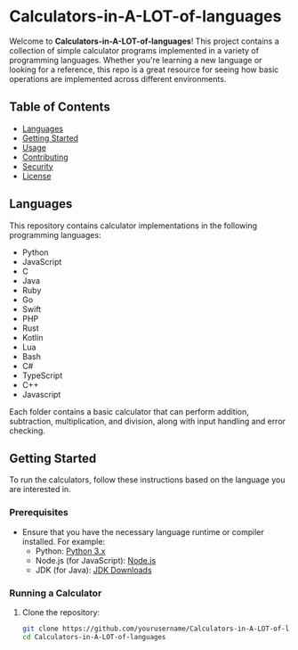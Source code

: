 # Calculators-in-A-LOT-of-languages

Welcome to **Calculators-in-A-LOT-of-languages**! This project contains a collection of simple calculator programs implemented in a variety of programming languages. Whether you're learning a new language or looking for a reference, this repo is a great resource for seeing how basic operations are implemented across different environments.

## Table of Contents

- [Languages](#languages)
- [Getting Started](#getting-started)
- [Usage](#usage)
- [Contributing](#contributing)
- [Security](SECURITY.md)
- [License](#license)

## Languages

This repository contains calculator implementations in the following programming languages:

- Python
- JavaScript
- C
- Java
- Ruby
- Go
- Swift
- PHP
- Rust
- Kotlin
- Lua
- Bash
- C#
- TypeScript
- C++
- Javascript

Each folder contains a basic calculator that can perform addition, subtraction, multiplication, and division, along with input handling and error checking.

## Getting Started

To run the calculators, follow these instructions based on the language you are interested in.

### Prerequisites

- Ensure that you have the necessary language runtime or compiler installed. For example:
  - Python: [Python 3.x](https://www.python.org/downloads/)
  - Node.js (for JavaScript): [Node.js](https://nodejs.org/)
  - JDK (for Java): [JDK Downloads](https://www.oracle.com/java/technologies/javase-jdk11-downloads.html)

### Running a Calculator

1. Clone the repository:
   ```bash
   git clone https://github.com/yourusername/Calculators-in-A-LOT-of-languages.git
   cd Calculators-in-A-LOT-of-languages
